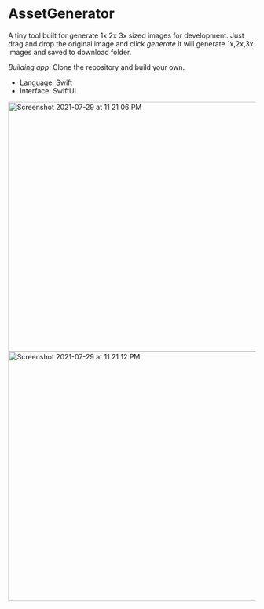 
# AssetGenerator
A tiny tool built for generate 1x 2x 3x sized images for development.
Just drag and drop the original image and click *generate* it will generate 1x,2x,3x images and saved to download folder.

_Building app_: Clone the repository and  build your own. 

- Language: Swift
- Interface: SwiftUI


<img width="509" alt="Screenshot 2021-07-29 at 11 21 06 PM" src="https://user-images.githubusercontent.com/49426260/127540942-b3542896-3b27-4e4c-b617-94d25c495107.png">

<img width="509" alt="Screenshot 2021-07-29 at 11 21 12 PM" src="https://user-images.githubusercontent.com/49426260/127540980-5477c24a-8d42-4a1a-ad3e-b133d7dcb33a.png">
